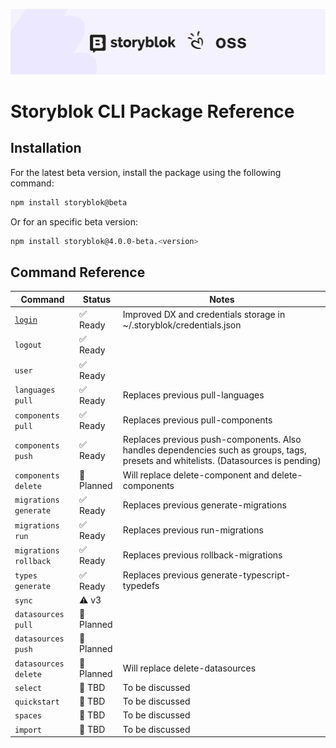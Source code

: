 ![Storyblok ImagoType](https://raw.githubusercontent.com/storyblok/.github/refs/heads/main/profile/public/github-banner.png)

# Storyblok CLI Package Reference

## Installation

For the latest beta version, install the package using the following command:

```bash
npm install storyblok@beta
```

Or for an specific beta version:

```bash
npm install storyblok@4.0.0-beta.<version>
```

## Command Reference 

| Command | Status | Notes |
|---------|--------|-------|
| [`login`](./commands/login/README.md) | ✅ Ready | Improved DX and credentials storage in ~/.storyblok/credentials.json |
| `logout` | ✅ Ready | |
| `user` | ✅ Ready | |
| `languages pull` | ✅ Ready | Replaces previous pull-languages |
| `components pull` | ✅ Ready | Replaces previous pull-components |
| `components push` | ✅ Ready | Replaces previous push-components. Also handles dependencies such as groups, tags, presets and whitelists. (Datasources is pending) |
| `components delete` | 📝 Planned | Will replace delete-component and delete-components |
| `migrations generate` | ✅ Ready | Replaces previous generate-migrations |
| `migrations run` | ✅ Ready | Replaces previous run-migrations |
| `migrations rollback` | ✅ Ready | Replaces previous rollback-migrations |
| `types generate` | ✅ Ready | Replaces previous generate-typescript-typedefs |
| `sync` | ⚠️ v3 | |
| `datasources pull` | 📝 Planned | |
| `datasources push` | 📝 Planned | |
| `datasources delete` | 📝 Planned | Will replace delete-datasources |
| `select` | 💬 TBD | To be discussed |
| `quickstart` | 💬 TBD | To be discussed |
| `spaces` | 💬 TBD | To be discussed |
| `import` | 💬 TBD | To be discussed |